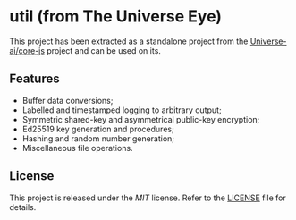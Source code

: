 # util (from The Universe Eye)

This project has been extracted as a standalone project from the [Universe-ai/core-js](https://github.com/universe-ai/core-js) project and can be used on its.

## Features 
- Buffer data conversions;
- Labelled and timestamped logging to arbitrary output;
- Symmetric shared-key and asymmetrical public-key encryption;
- Ed25519 key generation and procedures;
- Hashing and random number generation;
- Miscellaneous file operations.

## License
This project is released under the _MIT_ license. Refer to the [LICENSE](https://github.com/universe-ai/util/blob/master/LICENSE) file for details.
